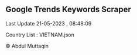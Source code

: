 

## Google Trends Keywords Scraper 
 
Last Update 21-05-2023 , 08:48:09

Country List :
VIETNAM.json



© Abdul Muttaqin 
